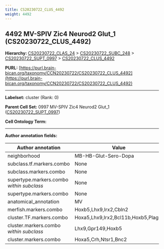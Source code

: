 ```yaml
---
title: CS20230722_CLUS_4492
weight: 4492
---
```

## 4492 MV-SPIV Zic4 Neurod2 Glut_1 (CS20230722_CLUS_4492)
<b>Hierarchy: </b>
[CS20230722_CLAS_24](../CS20230722_CLAS_24) >
[CS20230722_SUBC_248](../CS20230722_SUBC_248) >
[CS20230722_SUPT_0997](../CS20230722_SUPT_0997) >
[CS20230722_CLUS_4492](../CS20230722_CLUS_4492)

**PURL:** [https://purl.brain-bican.org/taxonomy/CCN20230722/CS20230722_CLUS_4492](https://purl.brain-bican.org/taxonomy/CCN20230722/CS20230722_CLUS_4492)

---


**Labelset:** cluster (Rank: 0)

**Parent Cell Set:** 0997 MV-SPIV Zic4 Neurod2 Glut_1 ([CS20230722_SUPT_0997](../CS20230722_SUPT_0997))



**Cell Ontology Term:** 

[MARKER GENES.]: #


---

[TRANSFERRED ANNOTATIONS.]: #


[AUTHOR ANNOTATION FIELDS.]: #


**Author annotation fields:**

| Author annotation | Value |
|-------------------|-------|
|neighborhood|MB-HB-Glut-Sero-Dopa|
|subclass.tf.markers.combo|None|
|subclass.markers.combo|None|
|supertype.markers.combo _within subclass_|None|
|supertype.markers.combo|None|
|anatomical_annotation|MV|
|merfish.markers.combo|Hoxb5,Lhx9,Irx2,Cbln2|
|cluster.TF.markers.combo|Hoxa5,Lhx9,Irx2,Bcl11b,Hoxb5,Plagl1|
|cluster.markers.combo _within subclass_|Lhx9,Gpr149,Hoxb5|
|cluster.markers.combo|Hoxa5,Crh,Ntsr1,Bnc2|
